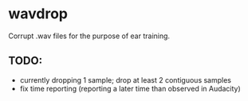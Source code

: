 # wavdrop

Corrupt .wav files for the purpose of ear training.

## TODO:
* currently dropping 1 sample; drop at least 2 contiguous samples
* fix time reporting (reporting a later time than observed in Audacity)
